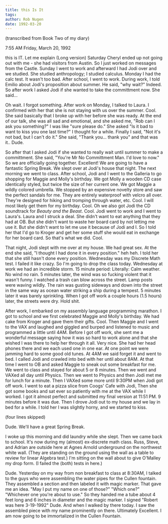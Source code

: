 ```yaml
---
title: this Is It
tags: 
author: Rob Nugen
date: 1992-03-20
---
```


<p class=note>(transcribed from Book Two of my diary)

<p class=date>7:55 AM Friday, March 20, 1992

<p>this is IT.  Let me explain (Long version) Saturday Cheryl ended up
not going out with me - she had visitors from Austin. So I just worked
on messages from the Castle.  Sunday I went to work and afterward I
had Jodi over and we studied.  She studied anthropology; I studied
calculus.  Monday I had the calc test.  It wasn't too bad.  After
school, I went to work.  During work, I told Emilio about Jodi's
proposition about summer.  He said, "why wait?"  Indeed.  So after
work I asked Jodi if she wanted to take the committment now.  She
said...

<p>Oh wait.  I forgot something.  After work on Monday, I talked to
Laura. I confirmed with her that she is not staying with us over the
summer.  Cool.  She said basically that I broke up with her before she
was ready.  At the end of our talk, she was all sad and emotional, and
she asked me, "Rob can I ask you something?"  I was like "sure please
do."  She asked "Is it bad to want to kiss you one last time?"  I
thought for a while.  Finally I said, "Not it's not bad, but I can't
do it."  She said, "Thank you... thank you" and that was it.. Dude.

<p>So after that I asked Jodi if she wanted to really wait until
summer to make a committment.  She said, "You're Mr No Committment
Man.  I'd love to now."  So we are officially going together.
Excellent!  We are going to have a fantastic Spring Break.  We slept
over at Jodi's house that night.  The next morning we went to class.
After school, Jodi and I went to the Galleria to go shopping for
Maggie and Molly's birthday.  We got Molly a wooden CD case
identically styled, but twice the size of her current one.  We got
Maggie a wildly colored umbrella.  We stopped by an expensive novelty
store and saw the perfect sandals for me.  They are entirely
waterproof with velcro all over.  They're designed for hiking and
tromping through water, etc.  Cool.  I will most likely get them for my
birthday.  Cool.  Oh we also got Jodi the CD soundtrack for <em>Beauty
and the Beast</em>.  Cool. Jodi went to work and I went to Laura's.
Laura and I struck a deal.  She didn't want to eat anything that they
had at OB.  But she didn't want to waste her board card by not letting
me use it.  But she didn't want to let me use it because of Jodi and
I.  So I told her that I'd go to Kroger and get her some stuff she
would eat in exchange for her board card.  So that's what we did.
Cool.

<p>That night, Jodi slept with me over at my house.  We had great
sex.  At the end she said, "I thought I had done it in every
position." heh heh.  I told her that she still hasn't done every
position.  Wednesday was my Discrete Math test.  I failed it like
crazy.  So I'm going to drop the class today.  Wednesday at work we
had an incredible storm.  15 minute period: Literally:  Calm weather.
No wind no rain.  5 minutes later, the wind was so fucking violent
that it wasn't funny.  I watched a trash can blow across the street.
Lamp posts were waving wildly.  The rain was gusting sideways and down
into the street in the same way as ocean water striking a ship during
a tempest.  5 minutes later it was barely sprinkling.  When I got off
work a couple hours (1.5 hours) later, the streets were dry.  Hold
shit.

<p>After work, I embarked on my assembly language programming
marathon.  I got to school and we first celebrated Maggie and Molly's
birthday.  We had cake from Kroger and gave them their gifts.  Cool.
Then Maggie and I went to the VAX and laughed and giggled and burped
and listened to music and programmed a little until 4AM.  Before I got
off work, she sent me a wonderful message saying how it was so hard to
work alone and that she wished I was there to help her through it
all.  Very nice.  She had her head phones there and we each used one
in one ear.  At one point we were jamming hard to some good old
tunes.  At 4AM we said forget it and went to bed.  I called Jodi and
crawled into bed with her until about 8AM.  At that time I went to OB
and asked Maggie to sneak out some breakfast for me.  We went to class
and stayed for about 5 or 8 minutes.  Then we went and VAXed all day
until Physics.  Then we went to Physics and then Jodi met me for lunch
for a minute.  Then I VAXed some more until 9:30PM when Jodi got off
work.  I went to eat a pizza slice from Coogs' Cafe with Jodi, Then
she got some books and sat ever so patiently with me at the VAX while
I worked.  I got it almost perfect and submitted my final version at
11:51 PM.  9 minutes before it was due.  Then I drove Jodi out to my
house and we lay in bed for a while.  I told her I was slightly horny,
and we started to kiss.

<p class=message>(four lines skipped)

<p>Dude.  We'll have a great Spring Break.

<p>I woke up this morning and did laundry while she slept.  Then we
came back to school.  It's now during my (almost) ex-discrete math
class.  Russ, Steve, and Adrian are outside here at Agnes Arnold
underground on the northwest white wall.  (They are standing on the
ground using the wall as a table to review for linear Algebra test.)
I'm sitting on the wall about to give O'Malley my drop form. (I failed
the (both) tests in here.)

<p>Dude. Yesterday on my way from non breakfast to class at 8:30AM, I
talked to the guys who were assembling the water pipes for the Cullen
fountain.  They assembled a section and then labeled it with magic
marker.  That gave me an idea. "May I put my name on one of those?"
"Which one?"  "Whichever one you're about to use."  So they handed me
a tube about 4 feet long and 6 inches in diameter and the magic
marker.  I signed "Robert was here 3-19-1992" Dude.  And when I walked
by there today. I saw the assembled piece with my name prominently on
there.  Ultimately Excellent.  I am now going to be immortalized in
the Cullen Fountain.


